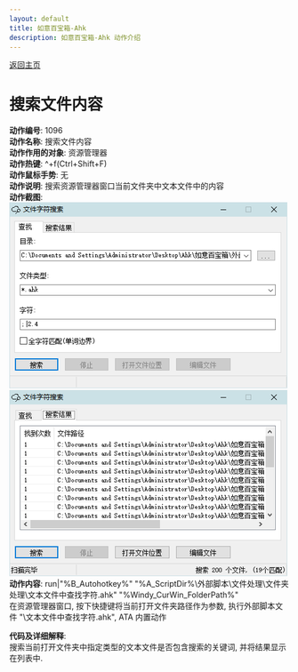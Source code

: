 ```yaml
---
layout: default
title: 如意百宝箱-Ahk
description: 如意百宝箱-Ahk 动作介绍
---
```

<link rel="stylesheet" href="../Actions/css/atom-one-light.min.css">
<script src="../Actions/js/highlight.min.js"></script>
<script>hljs.highlightAll();</script>

[返回主页](../index.md)

# [](#header-2) 搜索文件内容

**动作编号**: 1096  
**动作名称**: 搜索文件内容  
**动作作用的对象**: 资源管理器  
**动作热键**: ^+f(Ctrl+Shift+F)  
**动作鼠标手势**: 无  
**动作说明**: 搜索资源管理器窗口当前文件夹中文本文件中的内容  
**动作截图**:  
  ![ 搜索文件内容](img1/1096-1.png)  
  ![ 搜索文件内容](img1/1096-2.png)  
**动作内容**: run|"%B_Autohotkey%" "%A_ScriptDir%\外部脚本\文件处理\文件夹处理\文本文件中查找字符.ahk" "%Windy_CurWin_FolderPath%"  
在资源管理器窗口, 按下快捷键将当前打开文件夹路径作为参数, 执行外部脚本文件 "\文本文件中查找字符.ahk", ATA 内置动作  

**代码及详细解释**:  
搜索当前打开文件夹中指定类型的文本文件是否包含搜索的关键词, 并将结果显示在列表中.  

